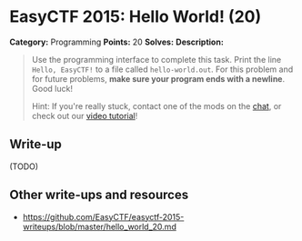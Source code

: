 # EasyCTF 2015: Hello World! (20)

**Category:** Programming
**Points:** 20
**Solves:** 
**Description:**

> Use the programming interface to complete this task. Print the line `Hello, EasyCTF!` to a file called `hello-world.out`. For this problem and for future problems,&nbsp;**make sure your program ends with a newline**. Good luck!
> 
> 
> Hint: If you're really stuck, contact one of the mods on the [chat](https://www.easyctf.com/chat), or check out our [video tutorial](https://www.youtube.com/watch?v=GP1ZfzRSclQ)!


## Write-up

(TODO)

## Other write-ups and resources

* <https://github.com/EasyCTF/easyctf-2015-writeups/blob/master/hello_world_20.md>
